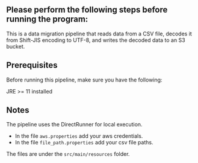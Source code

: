 ## Please perform the following steps before running the program:

This is a data migration pipeline that reads data from a CSV file, decodes it from Shift-JIS encoding to UTF-8, and writes the decoded data to an S3 bucket.

## Prerequisites
Before running this pipeline, make sure you have the following:

JRE >= 11 installed

## Notes

The pipeline uses the DirectRunner for local execution.

- In the file `aws.properties` add your aws credentials.
- In the file `file_path.properties` add your csv file paths.

The files are under the `src/main/resources` folder.
